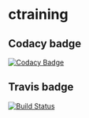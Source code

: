# ctraining
## Codacy badge
[![Codacy Badge](https://app.codacy.com/project/badge/Grade/28932882abd34d258cb01066480cc96b)](https://www.codacy.com/gh/Jinto2021/ctraining/dashboard?utm_source=github.com&amp;utm_medium=referral&amp;utm_content=Jinto2021/ctraining&amp;utm_campaign=Badge_Grade)
## Travis badge 
[![Build Status](https://travis-ci.com/Jinto2021/ctraining.svg?branch=main)](https://travis-ci.com/Jinto2021/ctraining)
